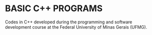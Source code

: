 # BASIC C++ PROGRAMS

Codes in C++ developed during the programming and software development course at the Federal University of Minas Gerais (UFMG).
